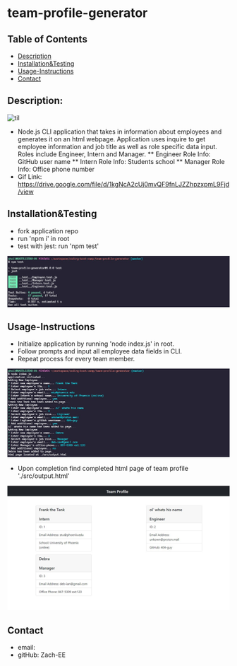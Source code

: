 # team-profile-generator

## Table of Contents
* [Description](#description)
* [Installation&Testing](#installation&testing)
* [Usage-Instructions](#usage-instructions)
* [Contact](#contact)

## Description:
![til](./assets/gif/appInAction.gif)

* Node.js CLI application that takes in information about employees and generates it on an html webpage. Application uses inquire to get employee information and job title as well as role specific data input. Roles include Engineer, Intern and Manager. 
** Engineer Role Info: GitHub user name
** Intern Role Info: Students school
** Manager Role Info: Office phone number
* Gif Link: https://drive.google.com/file/d/1kgNcA2cUj0mvQF9fnLJZZhpzxpmL9Fjd/view 

## Installation&Testing
* fork application repo
* run 'npm i' in root
* test with jest: run 'npm test'

![alt text](./assets/img/testCLI.jpg)


## Usage-Instructions
* Initialize application by running 'node index.js' in root.
* Follow prompts and input all employee data fields in CLI.
* Repeat process for every team member.

![alt text](./assets/img/applicationCLI.jpg)
* Upon completion find completed html page of team profile './src/output.html'

![alt text](./assets/img/pageScreenShot.jpg)


## Contact
* email: 
* gitHub: Zach-EE